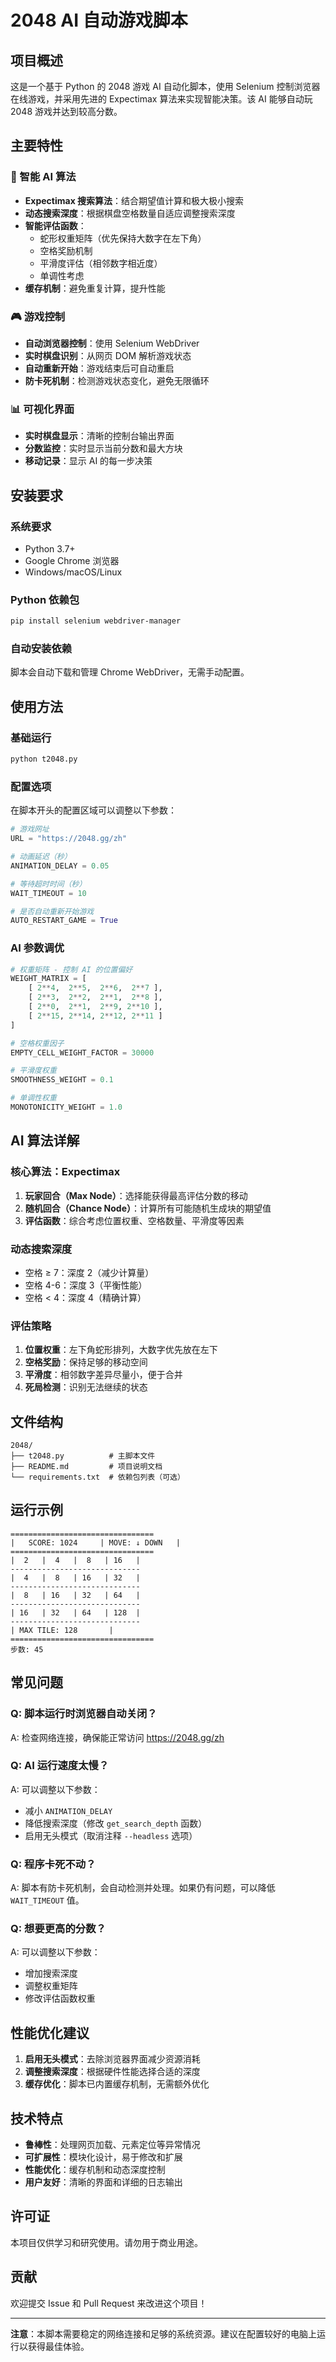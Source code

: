 # 2048 AI 自动游戏脚本

## 项目概述

这是一个基于 Python 的 2048 游戏 AI 自动化脚本，使用 Selenium 控制浏览器在线游戏，并采用先进的 Expectimax 算法来实现智能决策。该 AI 能够自动玩 2048 游戏并达到较高分数。

## 主要特性

### 🤖 智能 AI 算法
- **Expectimax 搜索算法**：结合期望值计算和极大极小搜索
- **动态搜索深度**：根据棋盘空格数量自适应调整搜索深度
- **智能评估函数**：
  - 蛇形权重矩阵（优先保持大数字在左下角）
  - 空格奖励机制
  - 平滑度评估（相邻数字相近度）
  - 单调性考虑
- **缓存机制**：避免重复计算，提升性能

### 🎮 游戏控制
- **自动浏览器控制**：使用 Selenium WebDriver
- **实时棋盘识别**：从网页 DOM 解析游戏状态
- **自动重新开始**：游戏结束后可自动重启
- **防卡死机制**：检测游戏状态变化，避免无限循环

### 📊 可视化界面
- **实时棋盘显示**：清晰的控制台输出界面
- **分数监控**：实时显示当前分数和最大方块
- **移动记录**：显示 AI 的每一步决策

## 安装要求

### 系统要求
- Python 3.7+
- Google Chrome 浏览器
- Windows/macOS/Linux

### Python 依赖包
```bash
pip install selenium webdriver-manager
```

### 自动安装依赖
脚本会自动下载和管理 Chrome WebDriver，无需手动配置。

## 使用方法

### 基础运行
```bash
python t2048.py
```

### 配置选项

在脚本开头的配置区域可以调整以下参数：

```python
# 游戏网址
URL = "https://2048.gg/zh"

# 动画延迟（秒）
ANIMATION_DELAY = 0.05

# 等待超时时间（秒）
WAIT_TIMEOUT = 10

# 是否自动重新开始游戏
AUTO_RESTART_GAME = True
```

### AI 参数调优

```python
# 权重矩阵 - 控制 AI 的位置偏好
WEIGHT_MATRIX = [
    [ 2**4,  2**5,  2**6,  2**7 ],
    [ 2**3,  2**2,  2**1,  2**8 ],
    [ 2**0,  2**1,  2**9, 2**10 ],
    [ 2**15, 2**14, 2**12, 2**11 ]
]

# 空格权重因子
EMPTY_CELL_WEIGHT_FACTOR = 30000

# 平滑度权重
SMOOTHNESS_WEIGHT = 0.1

# 单调性权重
MONOTONICITY_WEIGHT = 1.0
```

## AI 算法详解

### 核心算法：Expectimax
1. **玩家回合（Max Node）**：选择能获得最高评估分数的移动
2. **随机回合（Chance Node）**：计算所有可能随机生成块的期望值
3. **评估函数**：综合考虑位置权重、空格数量、平滑度等因素

### 动态搜索深度
- 空格 ≥ 7：深度 2（减少计算量）
- 空格 4-6：深度 3（平衡性能）
- 空格 < 4：深度 4（精确计算）

### 评估策略
1. **位置权重**：左下角蛇形排列，大数字优先放在左下
2. **空格奖励**：保持足够的移动空间
3. **平滑度**：相邻数字差异尽量小，便于合并
4. **死局检测**：识别无法继续的状态

## 文件结构

```
2048/
├── t2048.py          # 主脚本文件
├── README.md         # 项目说明文档
└── requirements.txt  # 依赖包列表（可选）
```

## 运行示例

```
================================
|   SCORE: 1024     | MOVE: ↓ DOWN   |
================================
|  2   |  4   |  8   | 16   |
-----------------------------
|  4   |  8   | 16   | 32   |
-----------------------------
|  8   | 16   | 32   | 64   |
-----------------------------
| 16   | 32   | 64   | 128  |
-----------------------------
| MAX TILE: 128       |
================================
步数: 45
```

## 常见问题

### Q: 脚本运行时浏览器自动关闭？
A: 检查网络连接，确保能正常访问 https://2048.gg/zh

### Q: AI 运行速度太慢？
A: 可以调整以下参数：
- 减小 `ANIMATION_DELAY`
- 降低搜索深度（修改 `get_search_depth` 函数）
- 启用无头模式（取消注释 `--headless` 选项）

### Q: 程序卡死不动？
A: 脚本有防卡死机制，会自动检测并处理。如果仍有问题，可以降低 `WAIT_TIMEOUT` 值。

### Q: 想要更高的分数？
A: 可以调整以下参数：
- 增加搜索深度
- 调整权重矩阵
- 修改评估函数权重

## 性能优化建议

1. **启用无头模式**：去除浏览器界面减少资源消耗
2. **调整搜索深度**：根据硬件性能选择合适的深度
3. **缓存优化**：脚本已内置缓存机制，无需额外优化

## 技术特点

- **鲁棒性**：处理网页加载、元素定位等异常情况
- **可扩展性**：模块化设计，易于修改和扩展
- **性能优化**：缓存机制和动态深度控制
- **用户友好**：清晰的界面和详细的日志输出

## 许可证

本项目仅供学习和研究使用。请勿用于商业用途。

## 贡献

欢迎提交 Issue 和 Pull Request 来改进这个项目！

---

**注意**：本脚本需要稳定的网络连接和足够的系统资源。建议在配置较好的电脑上运行以获得最佳体验。
